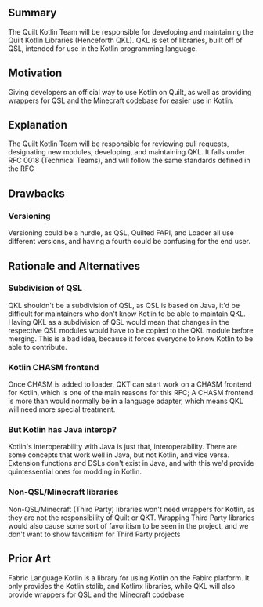 ## Summary

The Quilt Kotlin Team will be responsible for developing and maintaining the
Quilt Kotlin Libraries (Henceforth QKL). QKL is set of libraries, built off of
QSL, intended for use in the Kotlin programming language.


## Motivation

Giving developers an official way to use Kotlin on Quilt, as well as providing
wrappers for QSL and the Minecraft codebase for easier use in Kotlin.


## Explanation

The Quilt Kotlin Team will be responsible for reviewing pull requests,
designating new modules, developing, and maintaining QKL. It falls under RFC
0018 (Technical Teams), and will follow the same standards defined in the RFC


## Drawbacks

### Versioning

Versioning could be a hurdle, as QSL, Quilted FAPI, and Loader all use
different versions, and having a fourth could be confusing for the end user.


## Rationale and Alternatives

### Subdivision of QSL

QKL shouldn't be a subdivision of QSL, as QSL is based on Java, it'd be
difficult for maintainers who don't know Kotlin to be able to maintain QKL.
Having QKL as a subdivision of QSL would mean that changes in the respective
QSL modules would have to be copied to the QKL module before merging. This is a
bad idea, because it forces everyone to know Kotlin to be able to contribute.


### Kotlin CHASM frontend

Once CHASM is added to loader, QKT can start work on a CHASM frontend for
Kotlin, which is one of the main reasons for this RFC; A CHASM frontend is more
than would normally be in a language adapter, which means QKL will need more
special treatment.


### But Kotlin has Java interop?

Kotlin's interoperability with Java is just that, interoperability. There are
some concepts that work well in Java, but not Kotlin, and vice versa. Extension
functions and DSLs don't exist in Java, and with this we'd provide
quintessential ones for modding in Kotlin.


### Non-QSL/Minecraft libraries

Non-QSL/Minecraft (Third Party) libraries won't need wrappers for Kotlin, as
they are not the responsibility of Quilt or QKT. Wrapping Third Party libraries
would also cause some sort of favoritism to be seen in the project, and we
don't want to show favoritism for Third Party projects


## Prior Art

Fabric Language Kotlin is a library for using Kotlin on the Fabirc platform.
It only provides the Kotlin stdlib, and Kotlinx libraries, while QKL will also
provide wrappers for QSL and the Minecraft codebase